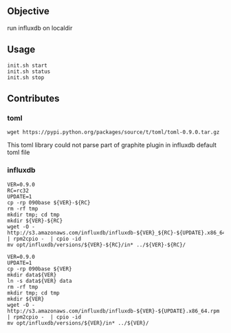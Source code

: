 ## Objective

run influxdb on localdir

## Usage

```
init.sh start
init.sh status
init.sh stop
```

## Contributes

### toml

```
wget https://pypi.python.org/packages/source/t/toml/toml-0.9.0.tar.gz
```

This toml library could not parse part of graphite plugin in influxdb default toml file


### influxdb

```
VER=0.9.0
RC=rc32
UPDATE=1
cp -rp 090base ${VER}-${RC}
rm -rf tmp
mkdir tmp; cd tmp 
mkdir ${VER}-${RC}
wget -O - http://s3.amazonaws.com/influxdb/influxdb-${VER}_${RC}-${UPDATE}.x86_64.rpm | rpm2cpio -  | cpio -id
mv opt/influxdb/versions/${VER}-${RC}/in* ../${VER}-${RC}/
```

```
VER=0.9.0
UPDATE=1
cp -rp 090base ${VER}
mkdir data${VER}
ln -s data${VER} data
rm -rf tmp
mkdir tmp; cd tmp
mkdir ${VER}
wget -O - http://s3.amazonaws.com/influxdb/influxdb-${VER}-${UPDATE}.x86_64.rpm | rpm2cpio -  | cpio -id
mv opt/influxdb/versions/${VER}/in* ../${VER}/
```
